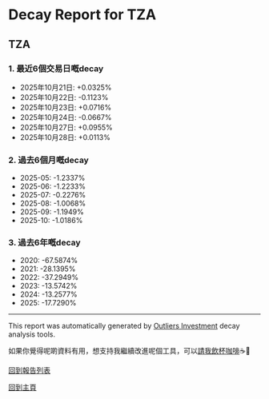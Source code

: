 # Decay Report for TZA

## TZA

### 1. 最近6個交易日嘅decay

- 2025年10月21日: +0.0325%
- 2025年10月22日: -0.1123%
- 2025年10月23日: +0.0716%
- 2025年10月24日: -0.0667%
- 2025年10月27日: +0.0955%
- 2025年10月28日: +0.0113%

### 2. 過去6個月嘅decay

- 2025-05: -1.2337%
- 2025-06: -1.2233%
- 2025-07: -0.2276%
- 2025-08: -1.0068%
- 2025-09: -1.1949%
- 2025-10: -1.0186%

### 3. 過去6年嘅decay

- 2020: -67.5874%
- 2021: -28.1395%
- 2022: -37.2949%
- 2023: -13.5742%
- 2024: -13.2577%
- 2025: -17.7290%

------------------------------
This report was automatically generated by [Outliers Investment](https://outliersecon.github.io/Outliers-Investment/) decay analysis tools.

如果你覺得呢啲資料有用，想支持我繼續改進呢個工具，可以[請我飲杯咖啡](https://buymeacoffee.com/outliersecon)☕🙏

[回到報告列表](https://outliersecon.github.io/Outliers-Investment/reports/reports_public)

[回到主頁](https://outliersecon.github.io/Outliers-Investment/)